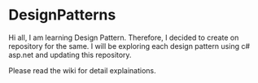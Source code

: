 DesignPatterns
==============
Hi all,
I am learning Design Pattern. Therefore, I decided to create on repository for the same.
I will be exploring each design pattern using c# asp.net and updating this repository.

Please read the wiki for detail explainations.
